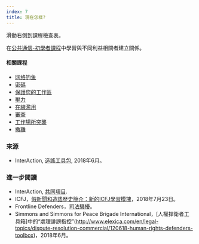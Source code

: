 ```yaml
---
index: 7
title: 現在怎樣?
---
```

滑動右側到課程檢查表。

在[公共通信-初學者課程](umbrella://work/public-communications/beginner)中學習與不同利益相關者建立關係。

#### **相關課程**

* [网络钓鱼](umbrella://communications/phishing/beginner)
* [密碼](umbrella://information/passwords)
* [保護您的工作區](umbrella://information/protect-your-workspace)
* [壓力](umbrella://stress/stress/beginner)
* [在線濫用](umbrella://communications/online-abuse)
* [審查](umbrella://communications/censorship/beginner)
* [工作場所突襲](umbrella://information/protect-your-workspace)
* [撒離](umbrella://incident-response/evacuation)

### 來源

* InterAction, [造謠工具包](https://www.interaction.org/project/disinformation-toolkit/overview), 2018年6月。

### 進一步閱讀

* InterAction, [共同項目](https://www.interaction.org/project/together-project/overview).
* ICFJ，[假新聞和造謠歷史簡介：新的ICFJ學習模塊](https://www.icfj.org/news/short-guide-history-fake-news-and-disinformation-new-icfj-learning-module)，2018年7月23日。
* Frontline Defenders，[司法騷擾](https://www.frontlinedefenders.org/en/violation/judicial-harassment)。
* Simmons and Simmons for Peace Brigade International，[人權捍衛者工具箱]中的“處理誹謗指控”(http://www.elexica.com/en/legal-topics/dispute-resolution-commercial/120618-human-rights-defenders-toolbox)，2018年6月。
